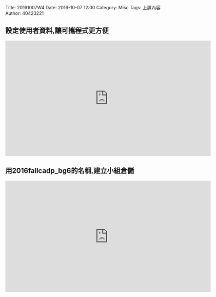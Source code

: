 Title: 20161007W4
Date: 2016-10-07 12:00
Category: Misc
Tags: 上課內容
Author: 40423221

<h2>設定使用者資料,讓可攜程式更方便</h2>
<iframe src="https://vimeo.com/198206010" width="640" height="360" frameborder="0" webkitallowfullscreen mozallowfullscreen allowfullscreen></iframe>

<h2>用2016fallcadp_bg6的名稱,建立小組倉儲</h2>
<iframe src="https://player.vimeo.com/video/190075715" width="640" height="347" frameborder="0" webkitallowfullscreen mozallowfullscreen allowfullscreen></iframe>